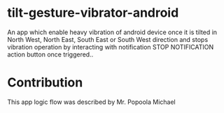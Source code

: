 # tilt-gesture-vibrator-android
An app which enable heavy vibration of android device once it is tilted in North West, North East, South East or South West direction and stops vibration operation by interacting with notification STOP NOTIFICATION action button once triggered..

# Contribution
This app logic flow was described by Mr. Popoola Michael
